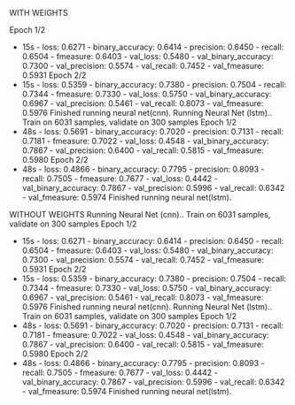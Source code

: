 

WITH WEIGHTS

Epoch 1/2
 - 15s - loss: 0.6271 - binary_accuracy: 0.6414 - precision: 0.6450 - recall: 0.6504 - fmeasure: 0.6403 - val_loss: 0.5480 - val_binary_accuracy: 0.7300 - val_precision: 0.5574 - val_recall: 0.7452 - val_fmeasure: 0.5931
Epoch 2/2
 - 15s - loss: 0.5359 - binary_accuracy: 0.7380 - precision: 0.7504 - recall: 0.7344 - fmeasure: 0.7330 - val_loss: 0.5750 - val_binary_accuracy: 0.6967 - val_precision: 0.5461 - val_recall: 0.8073 - val_fmeasure: 0.5976
Finished running neural net(cnn).
Running Neural Net (lstm)..
Train on 6031 samples, validate on 300 samples
Epoch 1/2
 - 48s - loss: 0.5691 - binary_accuracy: 0.7020 - precision: 0.7131 - recall: 0.7181 - fmeasure: 0.7022 - val_loss: 0.4548 - val_binary_accuracy: 0.7867 - val_precision: 0.6400 - val_recall: 0.5815 - val_fmeasure: 0.5980
Epoch 2/2
 - 48s - loss: 0.4866 - binary_accuracy: 0.7795 - precision: 0.8093 - recall: 0.7505 - fmeasure: 0.7677 - val_loss: 0.4442 - val_binary_accuracy: 0.7867 - val_precision: 0.5996 - val_recall: 0.6342 - val_fmeasure: 0.5974
Finished running neural net(lstm).

WITHOUT WEIGHTS
Running Neural Net (cnn)..
Train on 6031 samples, validate on 300 samples
Epoch 1/2
 - 15s - loss: 0.6271 - binary_accuracy: 0.6414 - precision: 0.6450 - recall: 0.6504 - fmeasure: 0.6403 - val_loss: 0.5480 - val_binary_accuracy: 0.7300 - val_precision: 0.5574 - val_recall: 0.7452 - val_fmeasure: 0.5931
Epoch 2/2
 - 15s - loss: 0.5359 - binary_accuracy: 0.7380 - precision: 0.7504 - recall: 0.7344 - fmeasure: 0.7330 - val_loss: 0.5750 - val_binary_accuracy: 0.6967 - val_precision: 0.5461 - val_recall: 0.8073 - val_fmeasure: 0.5976
Finished running neural net(cnn).
Running Neural Net (lstm)..
Train on 6031 samples, validate on 300 samples
Epoch 1/2
 - 48s - loss: 0.5691 - binary_accuracy: 0.7020 - precision: 0.7131 - recall: 0.7181 - fmeasure: 0.7022 - val_loss: 0.4548 - val_binary_accuracy: 0.7867 - val_precision: 0.6400 - val_recall: 0.5815 - val_fmeasure: 0.5980
Epoch 2/2
 - 48s - loss: 0.4866 - binary_accuracy: 0.7795 - precision: 0.8093 - recall: 0.7505 - fmeasure: 0.7677 - val_loss: 0.4442 - val_binary_accuracy: 0.7867 - val_precision: 0.5996 - val_recall: 0.6342 - val_fmeasure: 0.5974
Finished running neural net(lstm).
